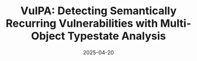 ---
title: "VulPA: Detecting Semantically Recurring Vulnerabilities with Multi-Object Typestate Analysis"
collection: publications
permalink: /publication/VulPA
date: 2025-04-20
venue: 'ESEC/FSE'
paperurl: 'https://leehaofeng.github.io/papers/2025-VulPA.pdf'
authors: 'Liqing Cao, Haofeng Li, Chenghang Shi, Jie Lu, Haining Meng, Lian Li and Jingling Xue'
ccfrank: 'CCF-A'
---